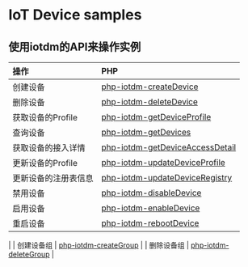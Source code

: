 # IoT Device samples

## 使用iotdm的API来操作实例

| 操作 | PHP |
| :-- | :-- |
| 创建设备 | [php-iotdm-createDevice](./php-iotdm-createDevice) |
| 删除设备 | [php-iotdm-deleteDevice](./php-iotdm-deleteDevice) |
| 获取设备的Profile | [php-iotdm-getDeviceProfile](./php-iotdm-getDeviceProfile) |
| 查询设备 | [php-iotdm-getDevices](./php-iotdm-getDevices) |
| 获取设备的接入详情 | [php-iotdm-getDeviceAccessDetail](./php-iotdm-getDeviceAccessDetail) |
| 更新设备的Profile | [php-iotdm-updateDeviceProfile](./php-iotdm-updateDeviceProfile) |
| 更新设备的注册表信息 | [php-iotdm-updateDeviceRegistry](./php-iotdm-updateDeviceRegistry) |
| 禁用设备 | [php-iotdm-disableDevice](./php-iotdm-disableDevice) |
| 启用设备 | [php-iotdm-enableDevice](./php-iotdm-enableDevice) |
| 重启设备 | [php-iotdm-rebootDevice](./php-iotdm-rebootDevice) |
|
| 创建设备组 | [php-iotdm-createGroup](./php-iotdm-createGroup) |
| 删除设备组 | [php-iotdm-deleteGroup](./php-iotdm-deleteGroup) |